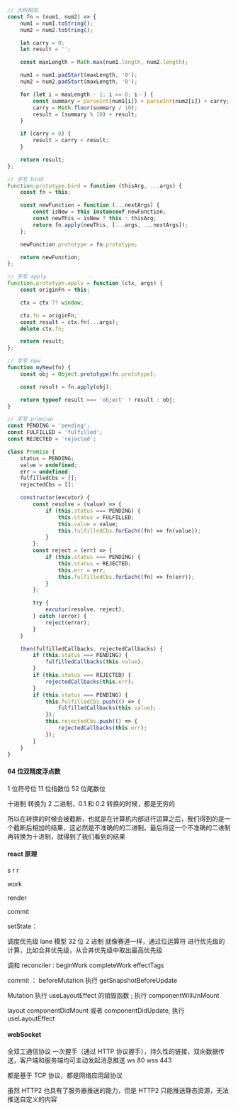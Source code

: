 ```js
// 大树相加
const fn = (num1, num2) => {
    num1 = num1.toString();
    num2 = num2.toString();

    let carry = 0;
    let result = '';

    const maxLength = Math.max(num1.length, num2.length);

    num1 = num1.padStart(maxLength, '0');
    num2 = num2.padStart(maxLength, '0');

    for (let i = maxLength - 1; i >= 0; i--) {
        const summary = parseInt(num1[i]) + parseInt(num2[i]) + carry;
        carry = Math.floor(summary / 10);
        result = (summary % 10) + result;
    }

    if (carry > 0) {
        result = carry + result;
    }

    return result;
};

// 手写 bind
Function.prototype.bind = function (thisArg, ...args) {
    const fn = this;

    const newFunction = function (...nextArgs) {
        const isNew = this instanceof newFunction;
        const newThis = isNew ? this : thisArg;
        return fn.apply(newThis, [...args, ...nextArgs]);
    };

    newFunction.prototype = fn.prototype;

    return newFunction;
};

// 手写 apply
Function.prototype.apply = function (ctx, args) {
    const originFn = this;

    ctx = ctx ?? window;

    ctx.fn = originFn;
    const result = ctx.fn(...args);
    delete ctx.fn;

    return result;
};

// 手写 new
function myNew(fn) {
    const obj = Object.prototype(fn.prototype);

    const result = fn.apply(obj);

    return typeof result === 'object' ? result : obj;
}

// 手写 promise
const PENDING = 'pending';
const FULFILLED = 'fulfilled';
const REJECTED = 'rejected';

class Promise {
    status = PENDING;
    value = undefined;
    err = undefined;
    fulfilledCbs = [];
    rejectedCbs = [];

    constructor(excutor) {
        const resolve = (value) => {
            if (this.status === PENDING) {
                this.status = FULFILLED;
                this.value = value;
                this.fulfilledCbs.forEach((fn) => fn(value));
            }
        };
        const reject = (err) => {
            if (this.status === PENDING) {
                this.status = REJECTED;
                this.err = err;
                this.fulfilledCbs.forEach((fn) => fn(err));
            }
        };

        try {
            excutor(resolve, reject);
        } catch (error) {
            reject(error);
        }
    }

    then(fulfilledCallbacks, rejectedCallbacks) {
        if (this.status === PENDING) {
            fulfilledCallbacks(this.value);
        }
        if (this.status === REJECTED) {
            rejectedCallbacks(this.err);
        }
        if (this.status === PENDING) {
            this.fulfilledCbs.push(() => {
                fulfilledCallbacks(this.value);
            });
            this.rejectedCbs.push(() => {
                rejectedCallbacks(this.err);
            });
        }
    }
}
```

#### 64 位双精度浮点数

1 位符号位
11 位指数位
52 位尾数位

十进制 转换为 2 二进制，0.1 和 0.2 转换的时候，都是无穷的

所以在转换的时候会被截断，也就是在计算机内部进行运算之后，我们得到的是一个截断后相加的结果，这必然是不准确的的二进制。最后将这一个不准确的二进制再转换为十进制，就得到了我们看到的结果

#### react 原理

s
r
r

work

render

commit

setState：

调度优先级 lane 模型 32 位 2 进制 就像赛道一样，通过位运算符 进行优先级的计算，比如合并优先级，从合并优先级中取出最高优先级

调和 reconciler : beginWork completeWork effectTags

commit ：
beforeMutation 执行 getSnapshotBeforeUpdate

Mutation 执行 useLayoutEffect 的销毁函数 ; 执行 componentWillUnMount

layout componentDidMount 或者 componentDidUpdate, 执行 useLayoutEffect

#### webSocket

全双工通信协议
一次握手（通过 HTTP 协议握手），持久性的链接，双向数据传送，客户端和服务端均可主动发起消息推送
ws 80 wss 443

都是基于 TCP 协议，都是网络应用层协议

虽然 HTTP2 也具有了服务器推送的能力，但是 HTTP2 只能推送静态资源，无法推送自定义的内容
